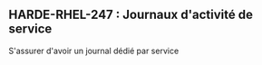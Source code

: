 ## HARDE-RHEL-247 : Journaux d'activité de service

S'assurer d'avoir un journal dédié par service

